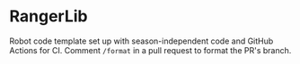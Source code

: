 # RangerLib
Robot code template set up with season-independent code and GitHub Actions for CI. Comment `/format` in a pull request to format the PR's branch.
